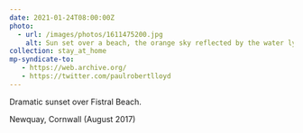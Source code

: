 ```yaml
---
date: 2021-01-24T08:00:00Z
photo:
  - url: /images/photos/1611475200.jpg
    alt: Sun set over a beach, the orange sky reflected by the water lying on its surface.
collection: stay_at_home
mp-syndicate-to:
   - https://web.archive.org/
   - https://twitter.com/paulrobertlloyd
---
```

Dramatic sunset over Fistral Beach.

Newquay, Cornwall (August 2017)
